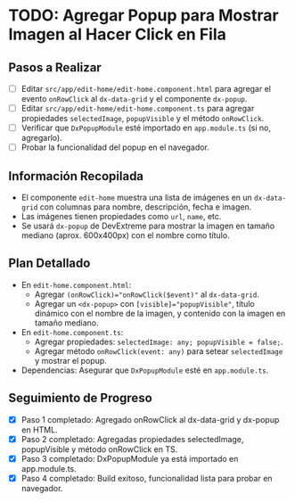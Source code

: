# TODO: Agregar Popup para Mostrar Imagen al Hacer Click en Fila

## Pasos a Realizar
- [ ] Editar `src/app/edit-home/edit-home.component.html` para agregar el evento `onRowClick` al `dx-data-grid` y el componente `dx-popup`.
- [ ] Editar `src/app/edit-home/edit-home.component.ts` para agregar propiedades `selectedImage`, `popupVisible` y el método `onRowClick`.
- [ ] Verificar que `DxPopupModule` esté importado en `app.module.ts` (si no, agregarlo).
- [ ] Probar la funcionalidad del popup en el navegador.

## Información Recopilada
- El componente `edit-home` muestra una lista de imágenes en un `dx-data-grid` con columnas para nombre, descripción, fecha e imagen.
- Las imágenes tienen propiedades como `url`, `name`, etc.
- Se usará `dx-popup` de DevExtreme para mostrar la imagen en tamaño mediano (aprox. 600x400px) con el nombre como título.

## Plan Detallado
- En `edit-home.component.html`:
  - Agregar `(onRowClick)="onRowClick($event)"` al `dx-data-grid`.
  - Agregar un `<dx-popup>` con `[visible]="popupVisible"`, título dinámico con el nombre de la imagen, y contenido con la imagen en tamaño mediano.
- En `edit-home.component.ts`:
  - Agregar propiedades: `selectedImage: any; popupVisible = false;`.
  - Agregar método `onRowClick(event: any)` para setear `selectedImage` y mostrar el popup.
- Dependencias: Asegurar que `DxPopupModule` esté en `app.module.ts`.

## Seguimiento de Progreso
- [x] Paso 1 completado: Agregado onRowClick al dx-data-grid y dx-popup en HTML.
- [x] Paso 2 completado: Agregadas propiedades selectedImage, popupVisible y método onRowClick en TS.
- [x] Paso 3 completado: DxPopupModule ya está importado en app.module.ts.
- [x] Paso 4 completado: Build exitoso, funcionalidad lista para probar en navegador.
